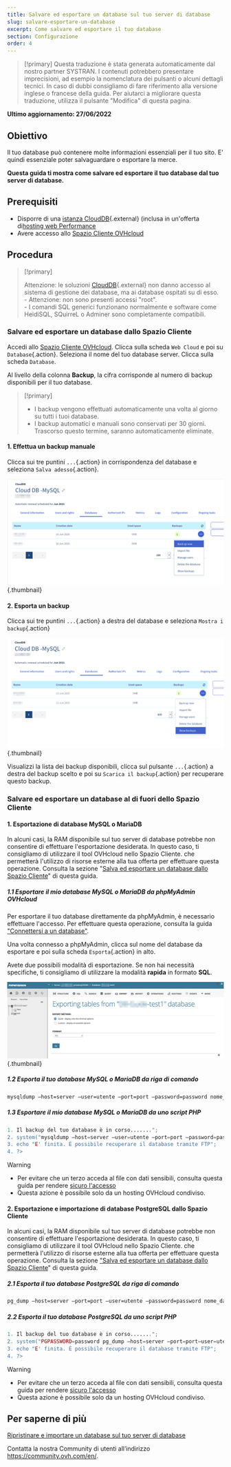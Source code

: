 ```yaml
---
title: Salvare ed esportare un database sul tuo server di database
slug: salvare-esportare-un-database
excerpt: Come salvare ed esportare il tuo database
section: Configurazione
order: 4
---
```


> [!primary]
> Questa traduzione è stata generata automaticamente dal nostro partner SYSTRAN. I contenuti potrebbero presentare imprecisioni, ad esempio la nomenclatura dei pulsanti o alcuni dettagli tecnici. In caso di dubbi consigliamo di fare riferimento alla versione inglese o francese della guida. Per aiutarci a migliorare questa traduzione, utilizza il pulsante "Modifica" di questa pagina.
>

**Ultimo aggiornamento: 27/06/2022**

## Obiettivo

Il tuo database può contenere molte informazioni essenziali per il tuo sito. E' quindi essenziale poter salvaguardare o esportare la merce.

**Questa guida ti mostra come salvare ed esportare il tuo database dal tuo server di database.**

## Prerequisiti

- Disporre di una [istanza CloudDB](https://www.ovh.it/cloud/cloud-databases/){.external} (inclusa in un'offerta di[hosting web Performance](https://www.ovhcloud.com/fr/web-hosting/)
- Avere accesso allo [Spazio Cliente OVHcloud](https://www.ovh.com/auth/?action=gotomanager&from=https://www.ovh.it/&ovhSubsidiary=it)

## Procedura

> [!primary]
>
> Attenzione: le soluzioni [CloudDB](https://www.ovh.it/cloud/cloud-databases/){.external} non danno accesso al sistema di gestione dei database, ma ai database ospitati su di esso.
> <br> - Attenzione: non sono presenti accessi "root".
> <br> - I comandi SQL generici funzionano normalmente e software come HeidiSQL, SQuirreL o Adminer sono completamente compatibili.
>

### Salvare ed esportare un database dallo Spazio Cliente

Accedi allo [Spazio Cliente OVHcloud](https://www.ovh.com/auth/?action=gotomanager&from=https://www.ovh.it/&ovhSubsidiary=it). Clicca sulla scheda `Web Cloud` e poi su `Database`{.action}. Seleziona il nome del tuo database server. Clicca sulla scheda `Database`.

Al livello della colonna **Backup**, la cifra corrisponde al numero di backup disponibili per il tuo database.

> [!primary]
>
> - I backup vengono effettuati automaticamente una volta al giorno
> su tutti i tuoi database.
> - I backup automatici e manuali sono conservati per 30 giorni.
> Trascorso questo termine, saranno automaticamente eliminate.

#### 1\. Effettua un backup manuale 

Clicca sui tre puntini `...`{.action} in corrispondenza del database e seleziona `Salva adesso`{.action}.

![clouddb](images/private-sql-save01.png){.thumbnail}

#### 2\. Esporta un backup

Clicca sui tre puntini `...`{.action} a destra del database e seleziona `Mostra i backup`{.action}

![clouddb](images/private-sql-dl01.png){.thumbnail}

Visualizzi la lista dei backup disponibili, clicca sul pulsante `...`{.action} a destra del backup scelto e poi su `Scarica il backup`{.action} per recuperare questo backup.

### Salvare ed esportare un database al di fuori dello Spazio Cliente

#### 1\. Esportazione di database MySQL o MariaDB

 In alcuni casi, la RAM disponibile sul tuo server di database potrebbe non consentire di effettuare l'esportazione desiderata. In questo caso, ti consigliamo di utilizzare il tool OVHcloud nello Spazio Cliente. che permetterà l'utilizzo di risorse esterne alla tua offerta per effettuare questa operazione. Consulta la sezione "[Salva ed esportare un database dallo Spazio Cliente](./#salvare-ed-esportare-un-database-dallo-spazio-cliente)" di questa guida.

##### 1\.1 Esportare il mio database MySQL o MariaDB da phpMyAdmin OVHcloud 

Per esportare il tuo database direttamente da phpMyAdmin, è necessario effettuare l'accesso. Per effettuare questa operazione, consulta la guida ["Connettersi a un database"](../connessione-database-server-bdd).

Una volta connesso a phpMyAdmin, clicca sul nome del database da esportare e poi sulla scheda `Esporta`{.action} in alto.

Avete due possibili modalità di esportazione. Se non hai necessità specifiche, ti consigliamo di utilizzare la modalità **rapida** in formato **SQL**.

![clouddb](images/private-sql-export01.png){.thumbnail}

##### 1\.2 Esporta il tuo database MySQL o MariaDB da riga di comando

```bash
mysqldump —host=server —user=utente —port=port —password=password nome_database > nome_database.sql
```

##### 1\.3 Esportare il mio database MySQL o MariaDB da uno script PHP

```php
1. Il backup del tuo database è in corso.......";
2. system("mysqldump —host=server —user=utente —port=port —password=password nome_database > nome_database.sql");
3. echo "E' finita. È possibile recuperare il database tramite FTP";
4. ?>
```

> [!warning]
>
> - Per evitare che un terzo acceda al file con dati sensibili, consulta questa guida per rendere [sicuro l'accesso](https://docs.ovh.com/it/hosting/condividi-htaccess-come-proteggere-laccesso-a-una-cartella-tramite-autenticazione/)
> - Questa azione è possibile solo da un hosting OVHcloud condiviso.
>

#### 2\. Esportazione e importazione di database PostgreSQL dallo Spazio Cliente

 In alcuni casi, la RAM disponibile sul tuo server di database potrebbe non consentire di effettuare l'esportazione desiderata. In questo caso, ti consigliamo di utilizzare il tool OVHcloud nello Spazio Cliente. che permetterà l'utilizzo di risorse esterne alla tua offerta per effettuare questa operazione. Consulta la sezione ["Salva ed esportare un database dallo Spazio Cliente](./#salvare-ed-esportare-un-database-dallo-spazio-cliente)" di questa guida.
 
##### 2\.1 Esporta il tuo database PostgreSQL da riga di comando

```bash
pg_dump —host=server —port=port —user=utente —password=password nome_database > nome_database.sql
```

##### 2\.2 Esporta il tuo database PostgreSQL da uno script PHP

```php
1. Il backup del tuo database è in corso.......";
2. system("PGPASSWORD=password pg_dump —host=server —port=port—user=utente —password=password nome_database > nome_database.sql");
3. echo "E' finita. È possibile recuperare il database tramite FTP";
4. ?>
```

> [!warning]
>
> - Per evitare che un terzo acceda al file con dati sensibili, consulta questa guida per rendere [sicuro l'accesso](https://docs.ovh.com/it/hosting/condividi-htaccess-come-proteggere-laccesso-a-una-cartella-tramite-autenticazione/)
> - Questa azione è possibile solo da un hosting OVHcloud condiviso.
>

## Per saperne di più

[Ripristinare e importare un database sul tuo server di database](../ripristinare-importare-database)

Contatta la nostra Community di utenti all’indirizzo <https://community.ovh.com/en/>.
